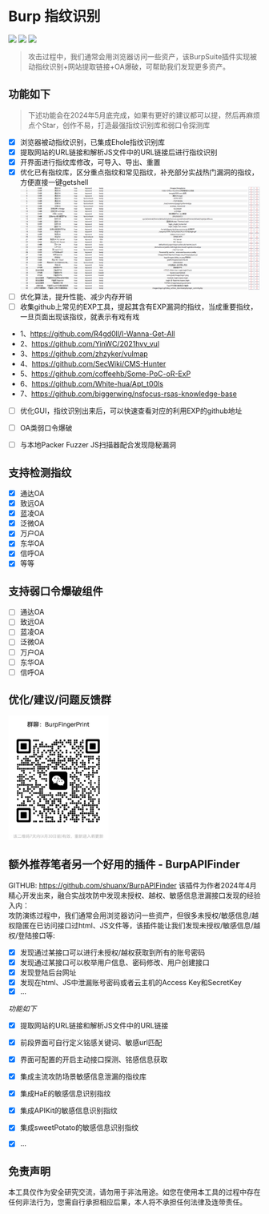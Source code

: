 # Burp 指纹识别
![](https://img.shields.io/badge/Author-Shaun-blue)
![](https://img.shields.io/badge/JDK-9+-yellow)
![](https://img.shields.io/badge/捡漏是问艺术-往往有意想不到的成果-red)
> 攻击过程中，我们通常会用浏览器访问一些资产，该BurpSuite插件实现被动指纹识别+网站提取链接+OA爆破，可帮助我们发现更多资产。

## 功能如下
> 下述功能会在2024年5月底完成，如果有更好的建议都可以提，然后再麻烦点个Star，创作不易，打造最强指纹识别库和弱口令探测库
- [x] 浏览器被动指纹识别，已集成Ehole指纹识别库
- [x] 提取网站的URL链接和解析JS文件中的URL链接后进行指纹识别
- [x] 开界面进行指纹库修改，可导入、导出、重置
- [x] 优化已有指纹库，区分重点指纹和常见指纹，补充部分实战热门漏洞的指纹，方便直接一键getshell
![img.png](images/importantFinger.png)
- [ ] 优化算法，提升性能、减少内存开销
- [ ] 收集github上常见的EXP工具，提起其含有EXP漏洞的指纹，当成重要指纹，一旦页面出现该指纹，就表示有戏有戏

- 1、https://github.com/R4gd0ll/I-Wanna-Get-All
- 2、https://github.com/YinWC/2021hvv_vul
- 3、https://github.com/zhzyker/vulmap
- 4、https://github.com/SecWiki/CMS-Hunter
- 5、https://github.com/coffeehb/Some-PoC-oR-ExP
- 6、https://github.com/White-hua/Apt_t00ls
- 7、https://github.com/biggerwing/nsfocus-rsas-knowledge-base
- [ ] 优化GUI，指纹识别出来后，可以快速查看对应的利用EXP的github地址
- [ ] OA类弱口令爆破
- [ ] 与本地Packer Fuzzer JS扫描器配合发现隐秘漏洞


## 支持检测指纹

- [x] 通达OA
- [x] 致远OA
- [x] 蓝凌OA
- [x] 泛微OA
- [x] 万户OA
- [x] 东华OA
- [x] 信呼OA
- [x] 等等

## 支持弱口令爆破组件
- [ ] 通达OA
- [ ] 致远OA
- [ ] 蓝凌OA
- [ ] 泛微OA
- [ ] 万户OA
- [ ] 东华OA
- [ ] 信呼OA

## 优化/建议/问题反馈群
<img src="images/weixinqun.jpg" alt="img.png" width="200"/>


## 额外推荐笔者另一个好用的插件 - BurpAPIFinder
GITHUB: https://github.com/shuanx/BurpAPIFinder
该插件为作者2024年4月精心开发出来，融合实战攻防中发现未授权、越权、敏感信息泄漏接口发现的经验入内：  
攻防演练过程中，我们通常会用浏览器访问一些资产，但很多未授权/敏感信息/越权隐匿在已访问接口过html、JS文件等，该插件能让我们发现未授权/敏感信息/越权/登陆接口等:  
- [x] 发现通过某接口可以进行未授权/越权获取到所有的账号密码  
- [x] 发现通过某接口可以枚举用户信息、密码修改、用户创建接口  
- [x] 发现登陆后台网址  
- [x] 发现在html、JS中泄漏账号密码或者云主机的Access Key和SecretKey  
- [x]  ...

*功能如下*
- [x] 提取网站的URL链接和解析JS文件中的URL链接
- [x] 前段界面可自行定义铭感关键词、敏感url匹配
- [x] 界面可配置的开启主动接口探测、铭感信息获取
- [x] 集成主流攻防场景敏感信息泄漏的指纹库
- [x] 集成HaE的敏感信息识别指纹
- [x] 集成APIKit的敏感信息识别指纹
- [x] 集成sweetPotato的敏感信息识别指纹
- [x]  ...


## 免责声明

本工具仅作为安全研究交流，请勿用于非法用途。如您在使用本工具的过程中存在任何非法行为，您需自行承担相应后果，本人将不承担任何法律及连带责任。


